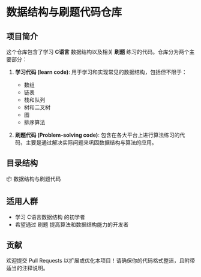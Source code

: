 # 数据结构与刷题代码仓库

## 项目简介
这个仓库包含了学习 **C语言** 数据结构以及相关 **刷题** 练习的代码。仓库分为两个主要部分：

1. **学习代码 (learn code)**: 用于学习和实现常见的数据结构，包括但不限于：
   - 数组
   - 链表
   - 栈和队列
   - 树和二叉树
   - 图
   - 排序算法

2. **刷题代码 (Problem-solving code)**: 包含在各大平台上进行算法练习的代码，主要是通过解决实际问题来巩固数据结构与算法的应用。

## 目录结构
📦 数据结构与刷题代码

## 适用人群
- 学习 C语言数据结构 的初学者
- 希望通过 刷题 提高算法和数据结构能力的开发者
## 贡献
欢迎提交 Pull Requests 以扩展或优化本项目！请确保你的代码格式整洁，且附带适当的注释说明。